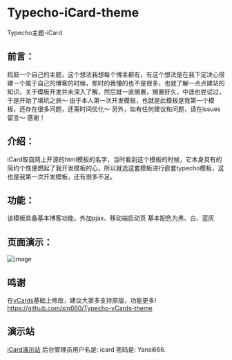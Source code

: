 # Typecho-iCard-theme
Typecho主题-iCard
## 前言：
捣鼓一个自己的主题，这个想法我想每个博主都有，有这个想法是在我下定决心搭建一个属于自己的博客的时候，那时的我懂的也不是很多，也就了解一点点建站的知识，关于模板开发并未深入了解，然后就一直搁置，搁置好久，中途也尝试过，于是开始了填坑之旅～ 由于本人第一次开发模板，也就是此模板是我第一个模板，还存在很多问题，还需时间优化～ 另外，如有任何建议和问题，请在issues留言～ 感谢！

## 介绍：
iCard取自网上开源的html模板的名字，当时看到这个模板的时候，它本身具有的简约个性便燃起了我开发模板的心，所以就选这套模板进行嵌套typecho模板，这也是我第一次开发模板，还有很多不足。

## 功能：
该模板具备基本博客功能，外加pjax、移动端启动页 基本配色为黑、白、蓝灰

## 页面演示：
![image](https://github.com/ixianhao/Typecho-iCard-theme/assets/42532653/85759b4f-5ad8-4ecc-83c4-41d78350f93d)

## 鸣谢
在[vCards](https://github.com/xin660/Typecho-vCards-theme)基础上修改，建议大家多支持原版，功能更多!  
https://github.com/xin660/Typecho-vCards-theme

## 演示站
[iCard演示站](https://icard.dy.lc)
后台管理员用户名是: icard
密码是: Yansi666.
